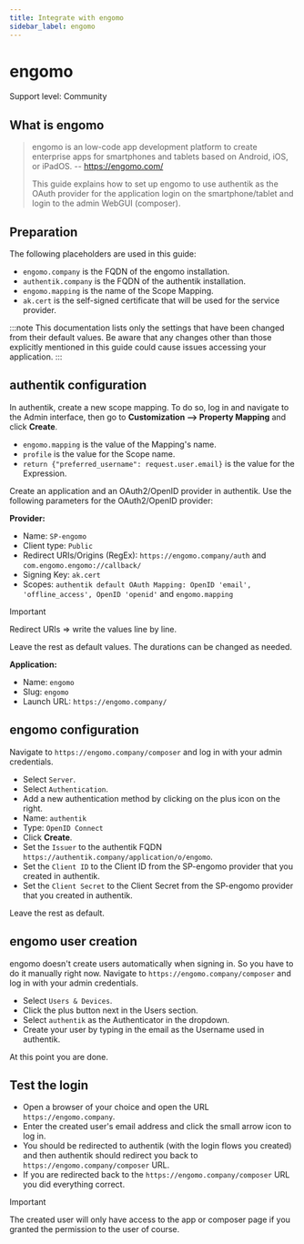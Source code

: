 ```yaml
---
title: Integrate with engomo
sidebar_label: engomo
---
```


# engomo

<span class="badge badge--secondary">Support level: Community</span>

## What is engomo

> engomo is an low-code app development platform to create enterprise apps for smartphones and tablets based on Android, iOS, or iPadOS.
> -- https://engomo.com/
>
> This guide explains how to set up engomo to use authentik as the OAuth provider for the application login on the smartphone/tablet and login to the admin WebGUI (composer).

## Preparation

The following placeholders are used in this guide:

- `engomo.company` is the FQDN of the engomo installation.
- `authentik.company` is the FQDN of the authentik installation.
- `engomo.mapping` is the name of the Scope Mapping.
- `ak.cert` is the self-signed certificate that will be used for the service provider.

:::note
This documentation lists only the settings that have been changed from their default values. Be aware that any changes other than those explicitly mentioned in this guide could cause issues accessing your application.
:::

## authentik configuration

In authentik, create a new scope mapping. To do so, log in and navigate to the Admin interface, then go to **Customization --> Property Mapping** and click **Create**.

- `engomo.mapping` is the value of the Mapping's name.
- `profile` is the value for the Scope name.
- `return {"preferred_username": request.user.email}` is the value for the Expression.

Create an application and an OAuth2/OpenID provider in authentik. Use the following parameters for the OAuth2/OpenID provider:

**Provider:**

- Name: `SP-engomo`
- Client type: `Public`
- Redirect URIs/Origins (RegEx): `https://engomo.company/auth` and `com.engomo.engomo://callback/`
- Signing Key: `ak.cert`
- Scopes: `authentik default OAuth Mapping: OpenID 'email', 'offline_access', OpenID 'openid'` and `engomo.mapping`

> [!IMPORTANT]
> Redirect URIs => write the values line by line.

Leave the rest as default values. The durations can be changed as needed.

**Application:**

- Name: `engomo`
- Slug: `engomo`
- Launch URL: `https://engomo.company/`

## engomo configuration

Navigate to `https://engomo.company/composer` and log in with your admin credentials.

- Select `Server`.
- Select `Authentication`.
- Add a new authentication method by clicking on the plus icon on the right.
- Name: `authentik`
- Type: `OpenID Connect`
- Click **Create**.
- Set the `Issuer` to the authentik FQDN `https://authentik.company/application/o/engomo`.
- Set the `Client ID` to the Client ID from the SP-engomo provider that you created in authentik.
- Set the `Client Secret` to the Client Secret from the SP-engomo provider that you created in authentik.

Leave the rest as default.

## engomo user creation

engomo doesn't create users automatically when signing in. So you have to do it manually right now.
Navigate to `https://engomo.company/composer` and log in with your admin credentials.

- Select `Users & Devices`.
- Click the plus button next in the Users section.
- Select `authentik` as the Authenticator in the dropdown.
- Create your user by typing in the email as the Username used in authentik.

At this point you are done.

## Test the login

- Open a browser of your choice and open the URL `https://engomo.company`.
- Enter the created user's email address and click the small arrow icon to log in.
- You should be redirected to authentik (with the login flows you created) and then authentik should redirect you back to `https://engomo.company/composer` URL.
- If you are redirected back to the `https://engomo.company/composer` URL you did everything correct.

> [!IMPORTANT]
> The created user will only have access to the app or composer page if you granted the permission to the user of course.
